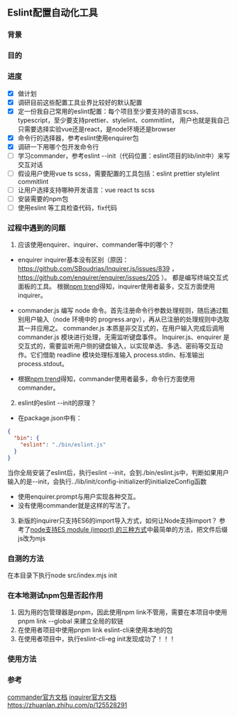 ## Eslint配置自动化工具

### 背景

### 目的

### 进度
- [x] 做计划
- [x] 调研目前这些配置工具业界比较好的默认配置
- [x] 定一份我自己常用的eslint配置：每个项目至少要支持的语言scss、typescript，至少要支持prettier、stylelint、commitlint，
用户也就是我自己只需要选择实验vue还是react，是node环境还是browser
- [x] 命令行的选择器，参考eslint使用enquirer包
- [x] 调研一下用哪个包开发命令行
- [ ] 学习commander，参考eslint --init（代码位置：eslint项目的lib/init中）来写交互对话
- [ ] 假设用户使用vue ts scss，需要配置的工具包括：eslint prettier stylelint commitlint
- [ ] 让用户选择支持哪种开发语言：vue react ts scss
- [ ] 安装需要的npm包
- [ ] 使用eslint 等工具检查代码，fix代码

### 过程中遇到的问题
1. 应该使用enquirer、inquirer、commander等中的哪个？ 
- enquirer inquirer基本没有区别（原因：https://github.com/SBoudrias/Inquirer.js/issues/839 ， https://github.com/enquirer/enquirer/issues/205 ）。
都是编写终端交互式面板的工具。
根据[npm trend](https://npmtrends.com/enquirer-vs-inquirer-vs-prompt-vs-prompts)得知，inquirer使用者最多，交互方面使用inquirer。

- commander.js 编写 node 命令。首先注册命令行参数处理规则，随后通过甄别用户输入（node 环境中的 progress.argv），再从已注册的处理规则中选取其一并应用之。
commander.js 本质是非交互式的，在用户输入完成后调用 commander.js 模块进行处理，无需监听键盘事件。
Inquirer.js、enquirer 是交互式的，需要监听用户侧的键盘输入，以实现单选、多选、密码等交互动作。它们借助 readline 模块处理标准输入 process.stdin、标准输出 process.stdout。

- 根据[npm trend](https://npmtrends.com/commander-vs-enquirer-vs-inquirer)得知，commander使用者最多，命令行方面使用commander。

2. eslint的eslint --init的原理？
- 在package.json中有：

```json
{
  "bin": {
    "eslint": "./bin/eslint.js"
  }
}
```

当你全局安装了eslint后，执行eslint --init，会到./bin/eslint.js中，判断如果用户输入的是--init，会执行../lib/init/config-initializer的initializeConfig函数

- 使用enquirer.prompt与用户实现各种交互。
- 没有使用commander就是这样的写法了。

3. 新版的inquirer只支持ES6的import导入方式，如何让Node支持import？
参考了[node支持ES module (import) 的三种方式](https://juejin.cn/post/7085724713565208589)中最简单的方法，把文件后缀js改为mjs



### 自测的方法
在本目录下执行node src/index.mjs init

### 在本地测试npm包是否起作用
1. 因为用的包管理器是pnpm，因此使用npm link不管用，需要在本项目中使用pnpm link --global 来建立全局的软链
2. 在使用者项目中使用pnpm link eslint-cli来使用本地的包
3. 在使用者项目中，执行eslint-cli-eg init发现成功了！！！

### 使用方法



### 参考
[commander官方文档](https://github.com/tj/commander.js/tree/master)
[inquirer官方文档](https://github.com/SBoudrias/Inquirer.js)
https://zhuanlan.zhihu.com/p/125528291
